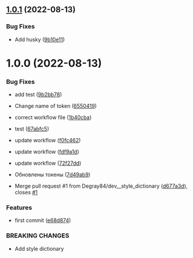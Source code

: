 ## [1.0.1](https://github.com/Degray84/figma-detoks/compare/v1.0.0...v1.0.1) (2022-08-13)


### Bug Fixes

* Add husky ([9b10e11](https://github.com/Degray84/figma-detoks/commit/9b10e11f00bf92aecfb89304aa03b0b2227031fb))

# 1.0.0 (2022-08-13)


### Bug Fixes

* add test ([9b2bb78](https://github.com/Degray84/figma-detoks/commit/9b2bb78afa2c04d6e3eec882083851f332f6711d))
* Change name of token ([6550419](https://github.com/Degray84/figma-detoks/commit/6550419a02a30b907a291626b37b153551f4c2d7))
* correct workflow file ([1b40cba](https://github.com/Degray84/figma-detoks/commit/1b40cbadfd89833eaa148c5534e2c1b910277cb2))
* test ([67abfc5](https://github.com/Degray84/figma-detoks/commit/67abfc5da5552bcb597c190cc96d82ed02d856d9))
* update workflow ([f0fc462](https://github.com/Degray84/figma-detoks/commit/f0fc4622d7f9c29deb85d6d2ae88e3129375966a))
* update workflow ([fdf9a1d](https://github.com/Degray84/figma-detoks/commit/fdf9a1d5a371b3fe3b90a8538120c9b09a06a8e8))
* update workflow ([72f27dd](https://github.com/Degray84/figma-detoks/commit/72f27dda1035066e54955ed762ce431af69c1048))
* Обновлены токены ([7d49ab9](https://github.com/Degray84/figma-detoks/commit/7d49ab96334e5dbf179cbded252c26d63998ed19))


* Merge pull request #1 from Degray84/dev__style_dictionary ([d677a3d](https://github.com/Degray84/figma-detoks/commit/d677a3d7fd3d13549b8ef80e146102c190ac45c0)), closes [#1](https://github.com/Degray84/figma-detoks/issues/1)


### Features

* first commit ([e68d874](https://github.com/Degray84/figma-detoks/commit/e68d874d27ab2ba6563d04052dc9a02378de8694))


### BREAKING CHANGES

* Add style dictionary
